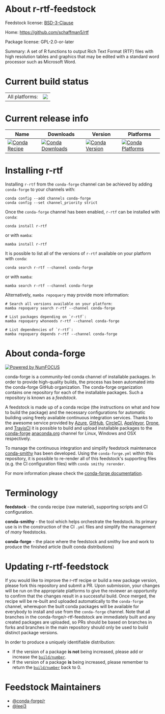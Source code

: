 About r-rtf-feedstock
=====================

Feedstock license: [BSD-3-Clause](https://github.com/conda-forge/r-rtf-feedstock/blob/main/LICENSE.txt)

Home: https://github.com/schaffman5/rtf

Package license: GPL-2.0-or-later

Summary: A set of R functions to output Rich Text Format (RTF) files with high resolution tables and graphics that may be edited with a standard word processor such as Microsoft Word.

Current build status
====================


<table><tr><td>All platforms:</td>
    <td>
      <a href="https://dev.azure.com/conda-forge/feedstock-builds/_build/latest?definitionId=17864&branchName=main">
        <img src="https://dev.azure.com/conda-forge/feedstock-builds/_apis/build/status/r-rtf-feedstock?branchName=main">
      </a>
    </td>
  </tr>
</table>

Current release info
====================

| Name | Downloads | Version | Platforms |
| --- | --- | --- | --- |
| [![Conda Recipe](https://img.shields.io/badge/recipe-r--rtf-green.svg)](https://anaconda.org/conda-forge/r-rtf) | [![Conda Downloads](https://img.shields.io/conda/dn/conda-forge/r-rtf.svg)](https://anaconda.org/conda-forge/r-rtf) | [![Conda Version](https://img.shields.io/conda/vn/conda-forge/r-rtf.svg)](https://anaconda.org/conda-forge/r-rtf) | [![Conda Platforms](https://img.shields.io/conda/pn/conda-forge/r-rtf.svg)](https://anaconda.org/conda-forge/r-rtf) |

Installing r-rtf
================

Installing `r-rtf` from the `conda-forge` channel can be achieved by adding `conda-forge` to your channels with:

```
conda config --add channels conda-forge
conda config --set channel_priority strict
```

Once the `conda-forge` channel has been enabled, `r-rtf` can be installed with `conda`:

```
conda install r-rtf
```

or with `mamba`:

```
mamba install r-rtf
```

It is possible to list all of the versions of `r-rtf` available on your platform with `conda`:

```
conda search r-rtf --channel conda-forge
```

or with `mamba`:

```
mamba search r-rtf --channel conda-forge
```

Alternatively, `mamba repoquery` may provide more information:

```
# Search all versions available on your platform:
mamba repoquery search r-rtf --channel conda-forge

# List packages depending on `r-rtf`:
mamba repoquery whoneeds r-rtf --channel conda-forge

# List dependencies of `r-rtf`:
mamba repoquery depends r-rtf --channel conda-forge
```


About conda-forge
=================

[![Powered by
NumFOCUS](https://img.shields.io/badge/powered%20by-NumFOCUS-orange.svg?style=flat&colorA=E1523D&colorB=007D8A)](https://numfocus.org)

conda-forge is a community-led conda channel of installable packages.
In order to provide high-quality builds, the process has been automated into the
conda-forge GitHub organization. The conda-forge organization contains one repository
for each of the installable packages. Such a repository is known as a *feedstock*.

A feedstock is made up of a conda recipe (the instructions on what and how to build
the package) and the necessary configurations for automatic building using freely
available continuous integration services. Thanks to the awesome service provided by
[Azure](https://azure.microsoft.com/en-us/services/devops/), [GitHub](https://github.com/),
[CircleCI](https://circleci.com/), [AppVeyor](https://www.appveyor.com/),
[Drone](https://cloud.drone.io/welcome), and [TravisCI](https://travis-ci.com/)
it is possible to build and upload installable packages to the
[conda-forge](https://anaconda.org/conda-forge) [anaconda.org](https://anaconda.org/)
channel for Linux, Windows and OSX respectively.

To manage the continuous integration and simplify feedstock maintenance
[conda-smithy](https://github.com/conda-forge/conda-smithy) has been developed.
Using the ``conda-forge.yml`` within this repository, it is possible to re-render all of
this feedstock's supporting files (e.g. the CI configuration files) with ``conda smithy rerender``.

For more information please check the [conda-forge documentation](https://conda-forge.org/docs/).

Terminology
===========

**feedstock** - the conda recipe (raw material), supporting scripts and CI configuration.

**conda-smithy** - the tool which helps orchestrate the feedstock.
                   Its primary use is in the construction of the CI ``.yml`` files
                   and simplify the management of *many* feedstocks.

**conda-forge** - the place where the feedstock and smithy live and work to
                  produce the finished article (built conda distributions)


Updating r-rtf-feedstock
========================

If you would like to improve the r-rtf recipe or build a new
package version, please fork this repository and submit a PR. Upon submission,
your changes will be run on the appropriate platforms to give the reviewer an
opportunity to confirm that the changes result in a successful build. Once
merged, the recipe will be re-built and uploaded automatically to the
`conda-forge` channel, whereupon the built conda packages will be available for
everybody to install and use from the `conda-forge` channel.
Note that all branches in the conda-forge/r-rtf-feedstock are
immediately built and any created packages are uploaded, so PRs should be based
on branches in forks and branches in the main repository should only be used to
build distinct package versions.

In order to produce a uniquely identifiable distribution:
 * If the version of a package **is not** being increased, please add or increase
   the [``build/number``](https://docs.conda.io/projects/conda-build/en/latest/resources/define-metadata.html#build-number-and-string).
 * If the version of a package **is** being increased, please remember to return
   the [``build/number``](https://docs.conda.io/projects/conda-build/en/latest/resources/define-metadata.html#build-number-and-string)
   back to 0.

Feedstock Maintainers
=====================

* [@conda-forge/r](https://github.com/conda-forge/r/)
* [@leej3](https://github.com/leej3/)

